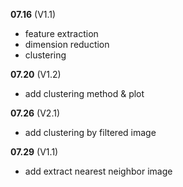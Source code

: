 __07.16__ (V1.1)  
- feature extraction
- dimension reduction 
- clustering  

__07.20__ (V1.2)   
- add clustering method & plot

__07.26__ (V2.1)   
- add clustering by filtered image

__07.29__ (V1.1)
- add extract nearest neighbor image
